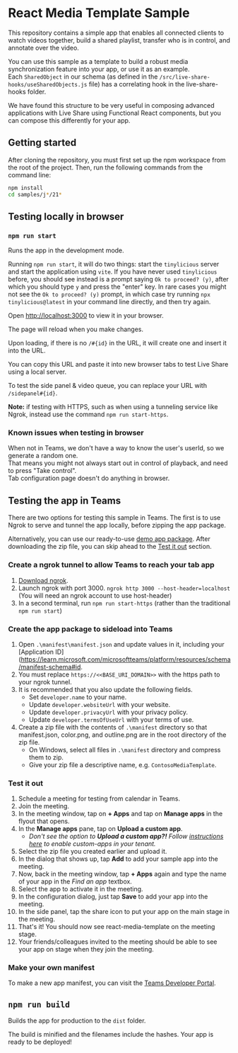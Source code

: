# React Media Template Sample

This repository contains a simple app that enables all connected clients to watch videos together, build a shared playlist, transfer who is in control, and annotate over the video.

You can use this sample as a template to build a robust media synchronization feature into your app, or use it as an example.\
Each `SharedObject` in our schema (as defined in the `/src/live-share-hooks/useSharedObjects.js` file) has a correlating hook in the live-share-hooks folder.

We have found this structure to be very useful in composing advanced applications with Live Share using Functional React components, but you can compose this differently for your app.

## Getting started

After cloning the repository, you must first set up the npm workspace from the root of the project. Then, run the following commands from the command line:

```bash
npm install
cd samples/j*/21*
```

## Testing locally in browser

### `npm run start`

Runs the app in the development mode.

Running `npm run start`, it will do two things: start the `tinylicious` server and start the application using `vite`. If you have never used `tinylicious` before, you should see instead is a prompt saying `Ok to proceed? (y)`, after which you should type `y` and press the "enter" key. In rare cases you might not see the `Ok to proceed? (y)` prompt, in which case try running `npx tinylicious@latest` in your command line directly, and then try again.

Open [http://localhost:3000](http://localhost:3000) to view it in your browser.

The page will reload when you make changes.

Upon loading, if there is no `/#{id}` in the URL, it will create one and insert it into the URL.

You can copy this URL and paste it into new browser tabs to test Live Share using a local server.

To test the side panel & video queue, you can replace your URL with `/sidepanel#{id}`.

**Note:** if testing with HTTPS, such as when using a tunneling service like Ngrok, instead use the command `npm run start-https`.

### Known issues when testing in browser

When not in Teams, we don't have a way to know the user's userId, so we generate a random one.\
That means you might not always start out in control of playback, and need to press "Take control".\
Tab configuration page doesn't do anything in browser.

## Testing the app in Teams

There are two options for testing this sample in Teams. The first is to use Ngrok to serve and tunnel the app locally, before zipping the app package.

Alternatively, you can use our ready-to-use [demo app package](../demo-manifests/ContosoMedia.zip). After downloading the zip file, you can skip ahead to the [Test it out](#test-it-out) section.

### Create a ngrok tunnel to allow Teams to reach your tab app

1. [Download ngrok](https://ngrok.com/download).
2. Launch ngrok with port 3000.
   `ngrok http 3000 --host-header=localhost` (You will need an ngrok account to use host-header)
3. In a second terminal, run `npm run start-https` (rather than the traditional `npm run start`)

### Create the app package to sideload into Teams

1. Open `.\manifest\manifest.json` and update values in it, including your [Application ID](https://learn.microsoft.com/microsoftteams/platform/resources/schema/manifest-schema#id.
2. You must replace `https://<<BASE_URI_DOMAIN>>` with the https path to your ngrok tunnel.
3. It is recommended that you also update the following fields.
    - Set `developer.name` to your name.
    - Update `developer.websiteUrl` with your website.
    - Update `developer.privacyUrl` with your privacy policy.
    - Update `developer.termsOfUseUrl` with your terms of use.
4. Create a zip file with the contents of `.\manifest` directory so that manifest.json, color.png, and outline.png are in the root directory of the zip file.
    - On Windows, select all files in `.\manifest` directory and compress them to zip.
    - Give your zip file a descriptive name, e.g. `ContosoMediaTemplate`.

### Test it out

1. Schedule a meeting for testing from calendar in Teams.
2. Join the meeting.
3. In the meeting window, tap on **+ Apps** and tap on **Manage apps** in the flyout that opens.
4. In the **Manage apps** pane, tap on **Upload a custom app**.
    - _Don't see the option to **Upload a custom app?!** Follow [instructions here](https://docs.microsoft.com/microsoftteams/teams-custom-app-policies-and-settings) to enable custom-apps in your tenant._
5. Select the zip file you created earlier and upload it.
6. In the dialog that shows up, tap **Add** to add your sample app into the meeting.
7. Now, back in the meeting window, tap **+ Apps** again and type the name of your app in the _Find an app_ textbox.
8. Select the app to activate it in the meeting.
9. In the configuration dialog, just tap **Save** to add your app into the meeting.
10. In the side panel, tap the share icon to put your app on the main stage in the meeting.
11. That's it! You should now see react-media-template on the meeting stage.
12. Your friends/colleagues invited to the meeting should be able to see your app on stage when they join the meeting.

### Make your own manifest

To make a new app manifest, you can visit the [Teams Developer Portal](https://dev.teams.microsoft.com/).

## `npm run build`

Builds the app for production to the `dist` folder.

The build is minified and the filenames include the hashes.
Your app is ready to be deployed!
